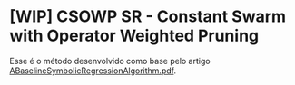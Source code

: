 # [WIP] CSOWP SR - Constant Swarm  with Operator Weighted Pruning
Esse é o método desenvolvido como base pelo artigo [ABaselineSymbolicRegressionAlgorithm.pdf](https://github.com/Guilherme-Ataliba/Phase_Three-SR/files/14030691/ABaselineSymbolicRegressionAlgorithm.pdf). 
